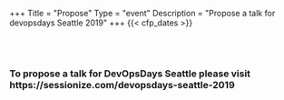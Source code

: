 +++
Title = "Propose"
Type = "event"
Description = "Propose a talk for devopsdays Seattle 2019"
+++
  {{< cfp_dates >}}

<br><br>
<h3>To propose a talk for DevOpsDays Seattle please visit https://sessionize.com/devopsdays-seattle-2019</h3>
